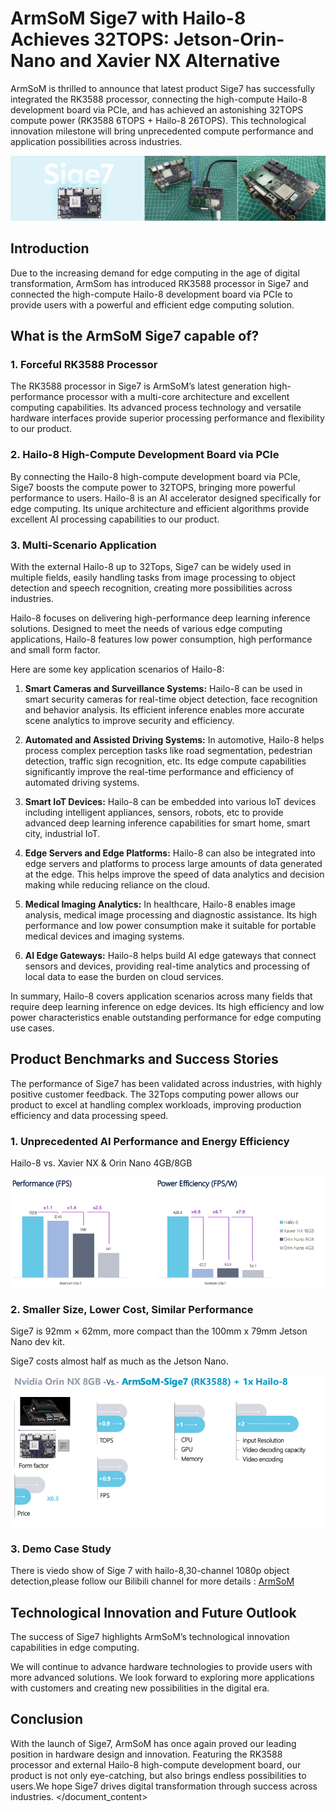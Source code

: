 # ArmSoM Sige7 with Hailo-8 Achieves 32TOPS: Jetson-Orin-Nano and Xavier NX  **Alternative**

ArmSoM is thrilled to announce that  latest product Sige7 has successfully integrated the RK3588 processor, connecting the high-compute Hailo-8 development board via PCIe, and has achieved an astonishing 32TOPS compute power (RK3588 6TOPS + Hailo-8 26TOPS). This technological innovation milestone will bring unprecedented compute performance and application possibilities across industries.

![sige7-hailo](https://github.com/ArmSoM/Embedded-Technology-Blog/blob/main/image/sige7/sige7-hailo.jpeg)

## Introduction

Due to the increasing demand for edge computing in the age of digital transformation, ArmSom has introduced  RK3588 processor in Sige7 and connected the high-compute Hailo-8 development board via PCIe to provide users with a powerful and efficient edge computing solution.

## What is the ArmSoM Sige7 capable of?

### 1. Forceful **RK3588 Processor**

The RK3588 processor in Sige7 is ArmSoM’s latest generation high-performance processor with a multi-core architecture and excellent computing capabilities. Its advanced process technology and versatile hardware interfaces provide superior processing performance and flexibility to our product.

### 2. **Hailo-8 High-Compute Development Board via PCIe**

By connecting the Hailo-8 high-compute development board via PCIe, Sige7 boosts the compute power to 32TOPS, bringing more powerful performance to users. Hailo-8 is an AI accelerator designed specifically for edge computing. Its unique architecture and efficient algorithms provide excellent AI processing capabilities to our product.

### 3. **Multi-Scenario Application**

With the external Hailo-8 up to 32Tops, Sige7 can be widely used in multiple fields, easily handling tasks from image processing to object detection and speech recognition, creating more possibilities across industries.

Hailo-8 focuses on delivering high-performance deep learning inference solutions. Designed to meet the needs of various edge computing applications, Hailo-8 features low power consumption, high performance and small form factor. 

Here are some key application scenarios of Hailo-8:

1. **Smart Cameras and Surveillance Systems:** Hailo-8 can be used in smart security cameras for real-time object detection, face recognition and behavior analysis. Its efficient inference enables more accurate scene analytics to improve security and efficiency.  

2. **Automated and Assisted Driving Systems:** In automotive, Hailo-8 helps process complex perception tasks like road segmentation, pedestrian detection, traffic sign recognition, etc. Its edge compute capabilities significantly improve the real-time performance and efficiency of automated driving systems.

3. **Smart IoT Devices:** Hailo-8 can be embedded into various IoT devices including intelligent appliances, sensors, robots, etc to provide advanced deep learning inference capabilities for smart home, smart city, industrial IoT.

4. **Edge Servers and Edge Platforms:** Hailo-8 can also be integrated into edge servers and platforms to process large amounts of data generated at the edge. This helps improve the speed of data analytics and decision making while reducing reliance on the cloud.

5. **Medical Imaging Analytics:** In healthcare, Hailo-8 enables image analysis, medical image processing and diagnostic assistance. Its high performance and low power consumption make it suitable for portable medical devices and imaging systems.

6. **AI Edge Gateways:** Hailo-8 helps build AI edge gateways that connect sensors and devices, providing real-time analytics and processing of local data to ease the burden on cloud services.

In summary, Hailo-8 covers application scenarios across many fields that require deep learning inference on edge devices. Its high efficiency and low power characteristics enable outstanding performance for edge computing use cases.

## Product Benchmarks and Success Stories 

The performance of Sige7 has been validated across industries, with highly positive customer feedback. The 32Tops computing power allows our product to excel at handling complex workloads, improving production efficiency and data processing speed.

### 1. Unprecedented AI Performance and Energy Efficiency

Hailo-8 vs. Xavier NX & Orin Nano 4GB/8GB

![Hailo-8-vs-orin-nano](https://github.com/ArmSoM/Embedded-Technology-Blog/blob/main/image/sige7/Hailo-8-vs-orin-nano.jpg)

### 2. Smaller Size, Lower Cost, Similar Performance 

Sige7 is 92mm × 62mm, more compact than the 100mm x 79mm Jetson Nano dev kit.

Sige7 costs almost half as much as the Jetson Nano. 

![sige7-orinNano-vs](https://github.com/ArmSoM/Embedded-Technology-Blog/blob/main/image/sige7/sige7-orinNano-vs.jpg)

### 3. Demo Case Study

There is viedo show of Sige 7 with hailo-8,30-channel 1080p object detection,please follow our Bilibili channel for more details : [ArmSoM](https://space.bilibili.com/101696800?spm_id_from=333.1007.0.0)

## Technological Innovation and Future Outlook

The success of Sige7 highlights ArmSoM’s technological innovation capabilities in edge computing. 

We will continue to advance hardware technologies to provide users with more advanced solutions. We look forward to exploring more applications with customers and creating new possibilities in the digital era.

## Conclusion  

With the launch of Sige7, ArmSoM has once again proved our leading position in hardware design and innovation. Featuring the RK3588 processor and external Hailo-8 high-compute development board, our product is not only eye-catching, but also brings endless possibilities to users.We hope Sige7 drives digital transformation through success across industries.
</document_content>
</document>
</documents>